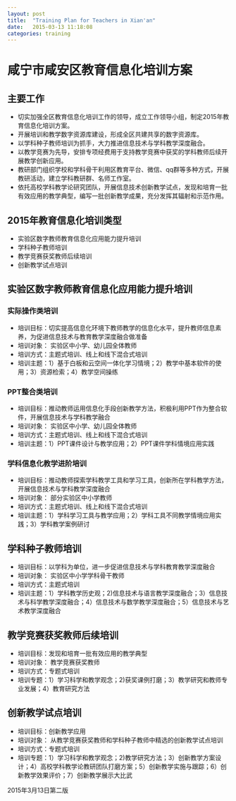 ```yaml
---
layout: post
title:  "Training Plan for Teachers in Xian'an"
date:   2015-03-13 11:18:08
categories: training
---
```

# 咸宁市咸安区教育信息化培训方案 #

## 主要工作 ##
- 切实加强全区教育信息化培训工作的领导，成立工作领导小组，制定2015年教育信息化培训方案。
- 开展培训和教学数字资源库建设，形成全区共建共享的数字资源库。
- 以学科种子教师培训为抓手，大力推进信息技术与学科教学深度融合。
- 以教学竞赛为先导，安排专项经费用于支持教学竞赛中获奖的学科教师后续开展教学创新应用。
- 教研部门组织学校和学科骨干利用区教育平台、微信、qq群等多种方式，开展教研活动，建立学科教研群、名师工作室。
- 依托高校学科教学论研究团队，开展信息技术创新教学试点，发现和培育一批有效应用的教学典型，编写一批创新教学成果，充分发挥其辐射和示范作用。

## 2015年教育信息化培训类型 ##
- 实验区数字教师教育信息化应用能力提升培训
- 学科种子教师培训
- 教学竞赛获奖教师后续培训
- 创新教学试点培训


## 实验区数字教师教育信息化应用能力提升培训 ##

### 实际操作类培训 ###
- 培训目标：切实提高信息化环境下教师教学的信息化水平，提升教师信息素养，为促进信息技术与教育教学深度融合做准备
- 培训对象： 实验区中小学、幼儿园全体教师
- 培训方式：主题式培训、线上和线下混合式培训
- 培训主题：1）基于白板和云空间一体化学习情境；2）教学中基本软件的使用；3）资源检索；4）教学空间操练

### PPT整合类培训 ###
- 培训目标：推动教师运用信息化手段创新教学方法，积极利用PPT作为整合软件，开展信息技术与学科教学融合
- 培训对象： 实验区中小学、幼儿园全体教师
- 培训方式：主题式培训、线上和线下混合式培训
- 培训主题：1）PPT课件设计与教学应用；2）PPT课件学科情境应用实践

### 学科信息化教学进阶培训 ###
- 培训目标：推动教师探索学科教学工具和学习工具，创新所在学科教学方法，开展信息技术与学科教学深度融合
- 培训对象： 部分实验区中小学教师
- 培训方式：主题式培训、线上和线下混合式培训
- 培训主题：1）学科学习工具与教学应用；2）学科工具不同教学情境应用实践；3）学科教学案例研讨

## 学科种子教师培训 ##
- 培训目标：以学科为单位，进一步促进信息技术与学科教育教学深度融合
- 培训对象： 实验区中小学学科骨干教师
- 培训方式：主题式培训
- 培训主题：1）学科教学历史观；2)信息技术与语言教学深度融合；3）信息技术与科学教学深度融合；4）信息技术与数学教学深度融合；5）信息技术与艺术教学深度融合

## 教学竞赛获奖教师后续培训 ##
- 培训目标：发现和培育一批有效应用的教学典型
- 培训对象： 教学竞赛获奖教师
- 培训方式：专题式培训
- 培训专题：1）学习科学和教学观念；2)获奖课例打磨；3）教学研究和教师专业发展；4）教育研究方法

## 创新教学试点培训 ##
- 培训目标：创新教学应用
- 培训对象： 从教学竞赛获奖教师和学科种子教师中精选的创新教学试点培训
- 培训方式：专题式培训
- 培训专题：1）学习科学和教学观念；2)教学研究方法；3）创新教学方案设计；4）高校学科教学论教研团队打磨方案；5）创新教学实施与跟踪；6）创新教学效果评价；7）创新教学展示大比武


2015年3月13日第二版